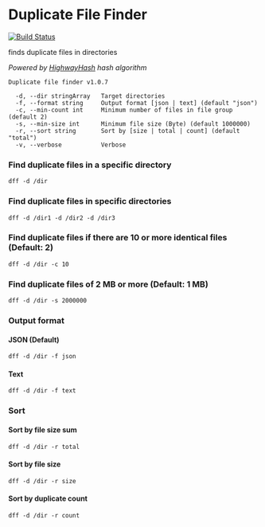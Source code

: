 # Duplicate File Finder

[![Build Status](https://travis-ci.com/devplayg/dff.svg?branch=master)](https://travis-ci.com/devplayg/dff)

finds duplicate files in directories

*Powered by [HighwayHash](https://github.com/google/highwayhash) hash algorithm*

    Duplicate file finder v1.0.7
    
      -d, --dir stringArray   Target directories
      -f, --format string     Output format [json | text] (default "json")
      -c, --min-count int     Minimum number of files in file group (default 2)
      -s, --min-size int      Minimum file size (Byte) (default 1000000)
      -r, --sort string       Sort by [size | total | count] (default "total")
      -v, --verbose           Verbose


### Find duplicate files in a specific directory 

    dff -d /dir
    
### Find duplicate files in specific directories

    dff -d /dir1 -d /dir2 -d /dir3
    
### Find duplicate files if there are 10 or more identical files (Default: 2)

    dff -d /dir -c 10
    
### Find duplicate files of 2 MB or more (Default: 1 MB)

    dff -d /dir -s 2000000 
    
### Output format

#### JSON (Default)
    
    dff -d /dir -f json

#### Text
    
    dff -d /dir -f text

### Sort

#### Sort by file size sum

    dff -d /dir -r total

#### Sort by file size
 
    dff -d /dir -r size
    
#### Sort by duplicate count    
    
    dff -d /dir -r count
    
    

